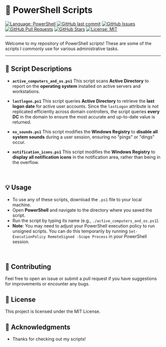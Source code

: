 # 🚀 PowerShell Scripts

[![Language: PowerShell](https://img.shields.io/badge/Language-PowerShell-5391FE?logo=powershell&logoColor=white)](https://docs.microsoft.com/en-us/powershell/)
[![GitHub last commit](https://img.shields.io/github/last-commit/thenextbutton/powershell)](https://github.com/thenextbutton/powershell/commits/main)
[![GitHub Issues](https://img.shields.io/github/issues/thenextbutton/powershell)](https://github.com/thenextbutton/powershell/issues)
[![GitHub Pull Requests](https://img.shields.io/github/issues-pr/thenextbutton/powershell)](https://github.com/thenextbutton/powershell/pulls)
[![GitHub Stars](https://img.shields.io/github/stars/thenextbutton/powershell?style=social)](https://github.com/thenextbutton/powershell/stargazers)
[![License: MIT](https://img.shields.io/badge/License-MIT-yellow.svg)](https://github.com/thenextbutton/powershell/blob/main/LICENSE)

---

Welcome to my repository of PowerShell scripts! These are some of the scripts I commonly use for various administrative tasks.

---

## 📜 Script Descriptions

* **`active_computers_and_os.ps1`**
    This script scans **Active Directory** to report on the **operating system** installed on active servers and workstations.

* **`lastlogon.ps1`**
    This script queries **Active Directory** to retrieve the **last logon date** for active user accounts. Since the `lastLogon` attribute is not replicated efficiently across domain controllers, the script queries **every DC** in the domain to ensure the most accurate and up-to-date value is returned.

* **`no_sounds.ps1`**
    This script modifies the **Windows Registry** to **disable all system sounds** during a user session, ensuring no "pings" or "dings" occur.

* **`notification_icons.ps1`**
    This script modifies the **Windows Registry** to **display all notification icons** in the notification area, rather than being in the overflow.
<br>



## 💡 Usage

* To use any of these scripts, download the `.ps1` file to your local machine.
* Open **PowerShell** and navigate to the directory where you saved the script.
* Run the script by typing its name (e.g., `./active_computers_and_os.ps1`).
* **Note**: You may need to adjust your PowerShell execution policy to run unsigned scripts. You can do this temporarily by running `Set-ExecutionPolicy RemoteSigned -Scope Process` in your PowerShell session.
<br>



## 🤝 Contributing

Feel free to open an issue or submit a pull request if you have suggestions for improvements or encounter any bugs.
<br>


## 📄 License

This project is licensed under the MIT License.




## 🙏 Acknowledgments

* Thanks for checking out my scripts!

